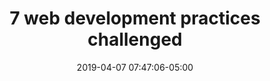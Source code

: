 ---
date: 2019-04-07 07:47:06-05:00
link:
  source: pocket
  source_url: https://getpocket.com
  text: 7 web development practices challenged
  url: https://tqdev.com/2018-7-web-development-practices-challenged
slug: 7-web-development-practices-challenged
source: pocket
title: 7 web development practices challenged
---